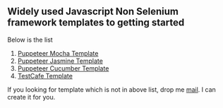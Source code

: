 ## Widely used Javascript Non Selenium framework templates to getting started

Below is the list

1. [Puppeteer Mocha Template](https://github.com/sridharbandi/Non-Selenium-Javascript-Getting-Started-Examples/tree/master/Puppeteer-Mocha-Template)
2. [Puppeteer Jasmine Template](https://github.com/sridharbandi/Non-Selenium-Javascript-Getting-Started-Examples/tree/master/Puppeteer-Jasmine-Template)
3. [Puppeteer Cucumber Template](https://github.com/sridharbandi/Non-Selenium-Javascript-Getting-Started-Examples/tree/master/Puppeteer-Cucumber-Template)
4. [TestCafe Template](https://github.com/sridharbandi/Non-Selenium-Javascript-Getting-Started-Examples/tree/master/TestCafe-Template)

If you looking for template which is not in above list, drop me [mail](mailto:sridhar.bandi.ece@gmail.com). I can create it for you.